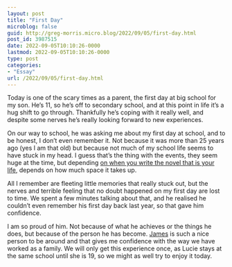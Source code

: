 ```yaml
---
layout: post
title: "First Day"
microblog: false
guid: http://greg-morris.micro.blog/2022/09/05/first-day.html
post_id: 3987515
date: 2022-09-05T10:10:26-0000
lastmod: 2022-09-05T10:10:26-0000
type: post
categories:
- "Essay"
url: /2022/09/05/first-day.html
---
```

Today is one of the scary times as a parent, the first day at big school for my son. He’s 11, so he’s off to secondary school, and at this point in life it’s a hug shift to go through. Thankfully he’s coping with it really well, and despite some nerves he’s really looking forward to new experiences. 

On our way to school, he was asking me about my first day at school, and to be honest, I don’t even remember it. Not because it was more than 25 years ago (yes I am that old) but because not much of my school life seems to have stuck in my head. I guess that’s the thing with the events, they seem huge at the time, but depending [on when you write the novel that is your life](https://gr36.com/2022/01/06/it-depends-on.html), depends on how much space it takes up.

All I remember are fleeting little memories that really stuck out, but the nerves and terrible feeling that no doubt happened on my first day are lost to time. We spent a few minutes talking about that, and he realised he couldn’t even remember his first day back last year, so that gave him confidence.

I am so proud of him. Not because of what he achieves or the things he does, but because of the person he has become. [James](https://gregmorris.co.uk/aya/james-morris/) is such a nice person to be around and that gives me confidence with the way we have worked as a family. We will only get this experience once, as Lucie stays at the same school until she is 19, so we might as well try to enjoy it today.
